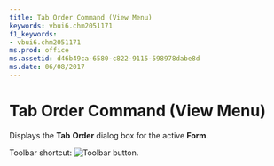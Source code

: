 ```yaml
---
title: Tab Order Command (View Menu)
keywords: vbui6.chm2051171
f1_keywords:
- vbui6.chm2051171
ms.prod: office
ms.assetid: d46b49ca-6580-c822-9115-598978dabe8d
ms.date: 06/08/2017
---
```



# Tab Order Command (View Menu)

Displays the **Tab** **Order** dialog box for the active **Form**.

Toolbar shortcut: 
![Toolbar button](images/tbr_tbod_ZA01201754.gif).

